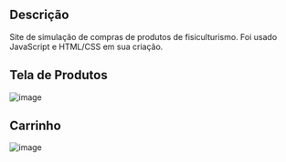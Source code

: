 ## Descrição ##
Site de simulação de compras de produtos de fisiculturismo. Foi usado JavaScript e HTML/CSS em sua criação.

## Tela de Produtos ##
![image](https://github.com/joaoAl26/LivBody/assets/83031228/e07b625e-4e44-4fe7-8a54-0a60effd2a55)

## Carrinho ##
![image](https://github.com/joaoAl26/LivBody/assets/83031228/6d024df9-6bcb-4661-b46a-2981e76e7a1a)
